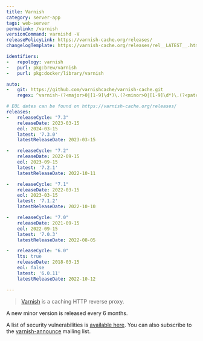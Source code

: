 ```yaml
---
title: Varnish
category: server-app
tags: web-server
permalink: /varnish
versionCommand: varnishd -V
releasePolicyLink: https://varnish-cache.org/releases/
changelogTemplate: https://varnish-cache.org/releases/rel__LATEST__.html

identifiers:
-   repology: varnish
-   purl: pkg:brew/varnish
-   purl: pkg:docker/library/varnish

auto:
-   git: https://github.com/varnishcache/varnish-cache.git
    regex: ^varnish-(?<major>0|[1-9]\d*)\.(?<minor>0|[1-9]\d*)\.(?<patch>0|[1-9]\d*)$

# EOL dates can be found on https://varnish-cache.org/releases/
releases:
-   releaseCycle: "7.3"
    releaseDate: 2023-03-15
    eol: 2024-03-15
    latest: '7.3.0'
    latestReleaseDate: 2023-03-15

-   releaseCycle: "7.2"
    releaseDate: 2022-09-15
    eol: 2023-09-15
    latest: '7.2.1'
    latestReleaseDate: 2022-10-11

-   releaseCycle: "7.1"
    releaseDate: 2022-03-15
    eol: 2023-03-15
    latest: '7.1.2'
    latestReleaseDate: 2022-10-10

-   releaseCycle: "7.0"
    releaseDate: 2021-09-15
    eol: 2022-09-15
    latest: '7.0.3'
    latestReleaseDate: 2022-08-05

-   releaseCycle: "6.0"
    lts: true
    releaseDate: 2018-03-15
    eol: false
    latest: '6.0.11'
    latestReleaseDate: 2022-10-12

---
```


> [Varnish](https://varnish-cache.org/) is a caching HTTP reverse proxy.

A new minor version is released every 6 months.

A list of security vulnerabilities is [available here](https://varnish-cache.org/security/index.html).
You can also subscribe to the [varnish-announce](https://varnish-cache.org/lists/mailman/listinfo/varnish-announce)
mailing list.
